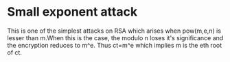 # Small exponent attack

This is one of the simplest attacks on RSA which arises when pow(m,e,n) is lesser than m.When this is the case, the modulo n loses it's significance and the encryption reduces to m^e.
Thus ct=m^e which implies m is the eth root of ct.
